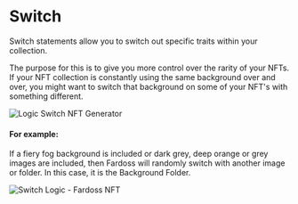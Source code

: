 # Switch

Switch statements allow you to switch out specific traits within your collection.

The purpose for this is to give you more control over the rarity of your NFTs. If your NFT collection is constantly using the same background over and over, you might want to switch that background on some of your NFT's with something different.

![Logic Switch NFT Generator](https://s3.amazonaws.com/cdn.fardoss.com/docs_content/Logic%20Switch%20Start.png)

#### For example:

If a fiery fog background is included or dark grey, deep orange or grey images are included, then Fardoss will randomly switch with another image or folder. In this case, it is the Background Folder.

![Switch Logic - Fardoss NFT](https://s3.amazonaws.com/cdn.fardoss.com/docs_content/Logic%20Switch%20End.png)




